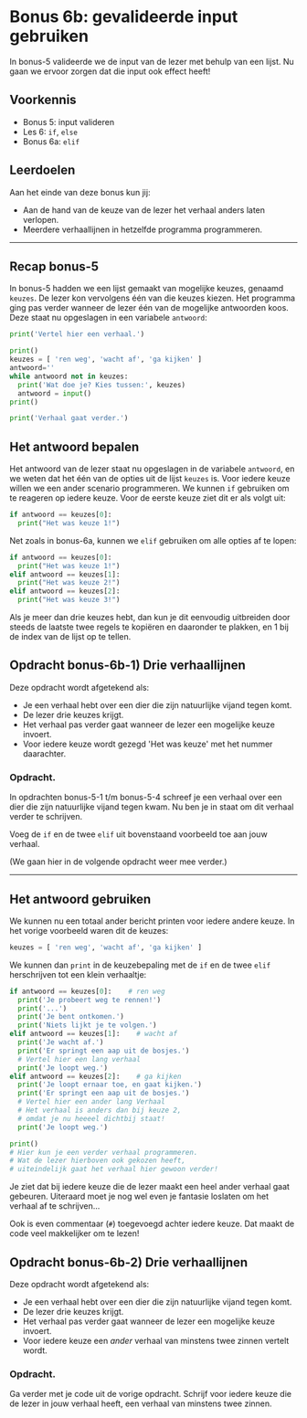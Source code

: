 # Bonus 6b: gevalideerde input gebruiken

In bonus-5 valideerde we de input van de lezer met behulp van een lijst. Nu gaan we ervoor zorgen dat die input ook effect heeft!

## Voorkennis

* Bonus 5: input valideren
* Les 6: `if`, `else`
* Bonus 6a: `elif`

## Leerdoelen

Aan het einde van deze bonus kun jij:

* Aan de hand van de keuze van de lezer het verhaal anders laten verlopen.
* Meerdere verhaallijnen in hetzelfde programma programmeren.

****




## Recap bonus-5

In bonus-5 hadden we een lijst gemaakt van mogelijke keuzes, genaamd `keuzes`. De lezer kon vervolgens één van die keuzes kiezen. Het programma ging pas verder wanneer de lezer één van de mogelijke antwoorden koos. Deze staat nu opgeslagen in een variabele `antwoord`:

```python
print('Vertel hier een verhaal.')

print()
keuzes = [ 'ren weg', 'wacht af', 'ga kijken' ]
antwoord=''
while antwoord not in keuzes:
  print('Wat doe je? Kies tussen:', keuzes)
  antwoord = input()
print()

print('Verhaal gaat verder.')
```


## Het antwoord bepalen

Het antwoord van de lezer staat nu opgeslagen in de variabele `antwoord`, en we weten dat het één van de opties uit de lijst `keuzes` is. Voor iedere keuze willen we een ander scenario programmeren. We kunnen `if` gebruiken om te reageren op iedere keuze. Voor de eerste keuze ziet dit er als volgt uit:

```python
if antwoord == keuzes[0]:
  print("Het was keuze 1!")
```

Net zoals in bonus-6a, kunnen we `elif` gebruiken om alle opties af te lopen:

```python
if antwoord == keuzes[0]:
  print("Het was keuze 1!")
elif antwoord == keuzes[1]:
  print("Het was keuze 2!")
elif antwoord == keuzes[2]:
  print("Het was keuze 3!")
```

Als je meer dan drie keuzes hebt, dan kun je dit eenvoudig uitbreiden door steeds de laatste twee regels te kopiëren en daaronder te plakken, en 1 bij de index van de lijst op te tellen.



## Opdracht bonus-6b-1\) Drie verhaallijnen

Deze opdracht wordt afgetekend als:

* Je een verhaal hebt over een dier die zijn natuurlijke vijand tegen komt.
* De lezer drie keuzes krijgt.
* Het verhaal pas verder gaat wanneer de lezer een mogelijke keuze invoert.
* Voor iedere keuze wordt gezegd 'Het was keuze' met het nummer daarachter.

### Opdracht.

In opdrachten bonus-5-1 t/m bonus-5-4 schreef je een verhaal over een dier die zijn natuurlijke vijand tegen kwam. Nu ben je in staat om dit verhaal verder te schrijven.

Voeg de `if` en de twee `elif` uit bovenstaand voorbeeld toe aan jouw verhaal.

(We gaan hier in de volgende opdracht weer mee verder.)

****



## Het antwoord gebruiken

We kunnen nu een totaal ander bericht printen voor iedere andere keuze. In het vorige voorbeeld waren dit de keuzes:

```python
keuzes = [ 'ren weg', 'wacht af', 'ga kijken' ]
```

We kunnen dan `print` in de keuzebepaling met de `if` en de twee `elif` herschrijven tot een klein verhaaltje:

```python
if antwoord == keuzes[0]:    # ren weg
  print('Je probeert weg te rennen!')
  print('...')
  print('Je bent ontkomen.')
  print('Niets lijkt je te volgen.')
elif antwoord == keuzes[1]:    # wacht af
  print('Je wacht af.')
  print('Er springt een aap uit de bosjes.')
  # Vertel hier een lang verhaal
  print('Je loopt weg.')
elif antwoord == keuzes[2]:    # ga kijken
  print('Je loopt ernaar toe, en gaat kijken.')
  print('Er springt een aap uit de bosjes.')
  # Vertel hier een ander lang Verhaal
  # Het verhaal is anders dan bij keuze 2,
  # omdat je nu heeeel dichtbij staat!
  print('Je loopt weg.')

print()
# Hier kun je een verder verhaal programmeren.
# Wat de lezer hierboven ook gekozen heeft,
# uiteindelijk gaat het verhaal hier gewoon verder!
```

Je ziet dat bij iedere keuze die de lezer maakt een heel ander verhaal gaat gebeuren. Uiteraard moet je nog wel even je fantasie loslaten om het verhaal af te schrijven...

Ook is even commentaar (`#`) toegevoegd achter iedere keuze. Dat maakt de code veel makkelijker om te lezen!



## Opdracht bonus-6b-2\) Drie verhaallijnen

Deze opdracht wordt afgetekend als:

* Je een verhaal hebt over een dier die zijn natuurlijke vijand tegen komt.
* De lezer drie keuzes krijgt.
* Het verhaal pas verder gaat wanneer de lezer een mogelijke keuze invoert.
* Voor iedere keuze een _ander_ verhaal van minstens twee zinnen vertelt wordt.

### Opdracht.

Ga verder met je code uit de vorige opdracht. Schrijf voor iedere keuze die de lezer in jouw verhaal heeft, een verhaal van minstens twee zinnen.

